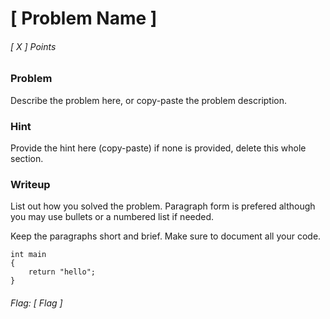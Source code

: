 # [ Problem Name ]
###### [ X ] Points


### Problem
Describe the problem here, or copy-paste the problem description.


### Hint
Provide the hint here (copy-paste) if none is provided, delete this whole section.


### Writeup
List out how you solved the problem. Paragraph form is prefered although you may use bullets or a numbered list if needed.

Keep the paragraphs short and brief. Make sure to document all your code.

```[ Coding Language ]
int main 
{
    return "hello";
}
```


###### Flag: [ Flag ]
